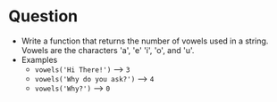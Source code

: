 # Question

- Write a function that returns the number of vowels used in a string.  Vowels are the characters 'a', 'e' 'i', 'o', and 'u'.
- Examples
  - `vowels('Hi There!')` --> `3`
  - `vowels('Why do you ask?')` --> `4`
  - `vowels('Why?')` --> `0`
